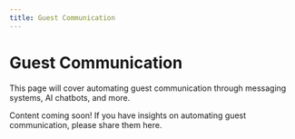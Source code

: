 ```yaml
---
title: Guest Communication
---
```


# Guest Communication

This page will cover automating guest communication through messaging systems, AI chatbots, and more.

Content coming soon! If you have insights on automating guest communication, please share them here.
